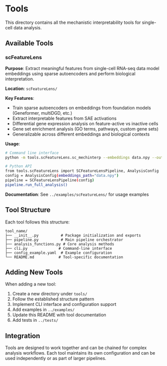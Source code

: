 # Tools

This directory contains all the mechanistic interpretability tools for single-cell data analysis.

## Available Tools

### scFeatureLens

**Purpose**: Extract meaningful features from single-cell RNA-seq data model embeddings using sparse autoencoders and perform biological interpretation.

**Location**: `scFeatureLens/`

**Key Features**:
- Train sparse autoencoders on embeddings from foundation models (Geneformer, multiDGD, etc.)
- Extract interpretable features from SAE activations
- Differential gene expression analysis on feature-active vs inactive cells
- Gene set enrichment analysis (GO terms, pathways, custom gene sets)
- Generalizable across different embeddings and biological contexts

**Usage**:
```bash
# Command line interface
python -m tools.scFeatureLens.sc_mechinterp --embeddings data.npy --output results/

# Python API
from tools.scFeatureLens import SCFeatureLensPipeline, AnalysisConfig
config = AnalysisConfig(embeddings_path="data.npy")
pipeline = SCFeatureLensPipeline(config)
pipeline.run_full_analysis()
```

**Documentation**: See `../examples/scFeatureLens/` for usage examples

## Tool Structure

Each tool follows this structure:
```
tool_name/
├── __init__.py          # Package initialization and exports
├── pipeline.py          # Main pipeline orchestrator
├── analysis_functions.py # Core analysis methods
├── cli.py              # Command-line interface
├── config_example.yaml  # Example configuration
└── README.md           # Tool-specific documentation
```

## Adding New Tools

When adding a new tool:

1. Create a new directory under `tools/`
2. Follow the established structure pattern
3. Implement CLI interface and configuration support
4. Add examples in `../examples/`
5. Update this README with tool documentation
6. Add tests in `../tests/`

## Integration

Tools are designed to work together and can be chained for complex analysis workflows. Each tool maintains its own configuration and can be used independently or as part of larger pipelines.
